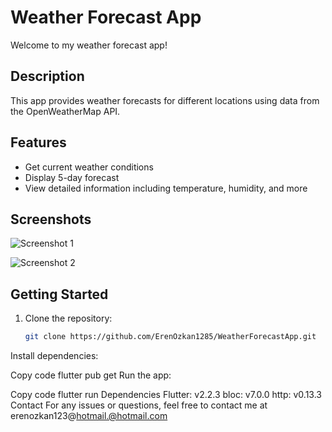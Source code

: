 # Weather Forecast App

Welcome to my weather forecast app!

## Description
This app provides weather forecasts for different locations using data from the OpenWeatherMap API.

## Features
- Get current weather conditions
- Display 5-day forecast
- View detailed information including temperature, humidity, and more

## Screenshots
![Screenshot 1](![weather1](https://github.com/ErenOzkan1285/WeatherForecastApp/assets/63377181/0ed08c81-cd08-4b32-8aa7-7bc92e43ae5c))

![Screenshot 2](![weather2](https://github.com/ErenOzkan1285/WeatherForecastApp/assets/63377181/77fe3f71-1697-4e81-8fae-0f1190e4ce04)
)

## Getting Started
1. Clone the repository:
   ```sh
   git clone https://github.com/ErenOzkan1285/WeatherForecastApp.git
Install dependencies:

Copy code
flutter pub get
Run the app:

Copy code
flutter run
Dependencies
Flutter: v2.2.3
bloc: v7.0.0
http: v0.13.3
Contact
For any issues or questions, feel free to contact me at erenozkan123@hotmail.@hotmail.com



